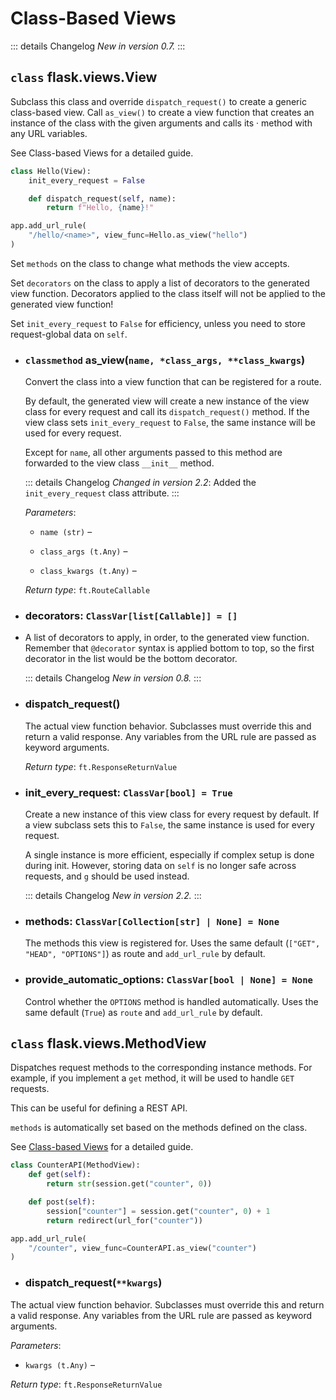 # Class-Based Views

::: details Changelog
*New in version 0.7.*
:::

## `class` flask.views.View

Subclass this class and override `dispatch_request()` to create a generic class-based view. Call `as_view()` to create a view function that creates an instance of the class with the given arguments and calls its · method with any URL variables.

See Class-based Views for a detailed guide.

```python
class Hello(View):
    init_every_request = False

    def dispatch_request(self, name):
        return f"Hello, {name}!"

app.add_url_rule(
    "/hello/<name>", view_func=Hello.as_view("hello")
)
```

Set `methods` on the class to change what methods the view accepts.

Set `decorators` on the class to apply a list of decorators to the generated view function. Decorators applied to the class itself will not be applied to the generated view function!

Set `init_every_request` to `False` for efficiency, unless you need to store request-global data on `self`.

- ### `classmethod` as_view(`name, *class_args, **class_kwargs`)

    Convert the class into a view function that can be registered for a route.

    By default, the generated view will create a new instance of the view class for every request and call its `dispatch_request()` method. If the view class sets `init_every_request` to `False`, the same instance will be used for every request.

    Except for `name`, all other arguments passed to this method are forwarded to the view class `__init__` method.

    ::: details Changelog
    *Changed in version 2.2*: Added the `init_every_request` class attribute.
    :::

    *Parameters*:

    - `name (str)` –

    - `class_args (t.Any)` –

    - `class_kwargs (t.Any)` –

    *Return type*: `ft.RouteCallable`

- ### decorators: `ClassVar[list[Callable]] = []`
- 
    A list of decorators to apply, in order, to the generated view function. Remember that `@decorator` syntax is applied bottom to top, so the first decorator in the list would be the bottom decorator.

    ::: details Changelog
    *New in version 0.8.*
    :::

- ### dispatch_request()

    The actual view function behavior. Subclasses must override this and return a valid response. Any variables from the URL rule are passed as keyword arguments.

    *Return type*: `ft.ResponseReturnValue`

- ### init_every_request: `ClassVar[bool] = True`

    Create a new instance of this view class for every request by default. If a view subclass sets this to `False`, the same instance is used for every request.

    A single instance is more efficient, especially if complex setup is done during init. However, storing data on `self` is no longer safe across requests, and `g` should be used instead.

    ::: details Changelog
    *New in version 2.2.*
    :::

- ### methods: `ClassVar[Collection[str] | None] = None`

    The methods this view is registered for. Uses the same default (`["GET", "HEAD", "OPTIONS"]`) as route and `add_url_rule` by default.

- ### provide_automatic_options: `ClassVar[bool | None] = None`

    Control whether the `OPTIONS` method is handled automatically. Uses the same default (`True`) as `route` and `add_url_rule` by default.

## `class` flask.views.MethodView

Dispatches request methods to the corresponding instance methods. For example, if you implement a `get` method, it will be used to handle `GET` requests.

This can be useful for defining a REST API.

`methods` is automatically set based on the methods defined on the class.

See [Class-based Views](https://flask.palletsprojects.com/en/2.3.x/views/) for a detailed guide.

```python
class CounterAPI(MethodView):
    def get(self):
        return str(session.get("counter", 0))

    def post(self):
        session["counter"] = session.get("counter", 0) + 1
        return redirect(url_for("counter"))

app.add_url_rule(
    "/counter", view_func=CounterAPI.as_view("counter")
)
```

- ### dispatch_request(`**kwargs`)

The actual view function behavior. Subclasses must override this and return a valid response. Any variables from the URL rule are passed as keyword arguments.

*Parameters*:

- `kwargs (t.Any)` –

*Return type*: `ft.ResponseReturnValue`